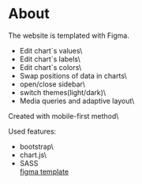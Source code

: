 # About
The website is templated with Figma. 
+ Edit chart`s values\
+ Edit chart`s labels\
+ Edit chart`s colors\
+ Swap positions of data in charts\
+ open/close sidebar\
+ switch themes(light/dark)\
+ Media queries and adaptive layout\

Created with mobile-first method\

Used features:
+ bootstrap\
+ chart.js\
+ SASS\
[figma template](https://www.figma.com/design/D0wxHPnFMOwxGRYpTs9MrF/Dashboard-UI-Kit---Dashboard?node-id=0-1&t=grRSeWCcwaB2Zicp-1)